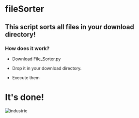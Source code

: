 # fileSorter

## This script sorts all files in your download directory! 

### How does it work? 

- Download File_Sorter.py

- Drop it in your download directory.

- Execute them

# It's done! 
![industrie](https://media1.giphy.com/media/v1.Y2lkPTc5MGI3NjExMnN0d2c1c3M5N3A2a29oZWM5bHB6a3Y5YmV0bWlyY2sxdG43ejl1aSZlcD12MV9pbnRlcm5hbF9naWZfYnlfaWQmY3Q9Zw/EnqHccjVzCA2jaEgr0/giphy.gif)

